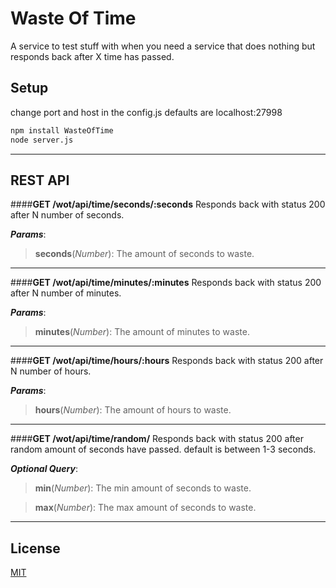Waste Of Time
===============

A service to test stuff with when you need a service that does nothing but responds back after X time has passed.


Setup
----------
change port and host in the config.js defaults are localhost:27998
```sh
npm install WasteOfTime
node server.js
```
----

REST API
----------
####**GET /wot/api/time/seconds/:seconds**
Responds back with status 200 after N number of seconds.

***Params***:

> **seconds**(*Number*): The amount of seconds to waste.


----
####**GET /wot/api/time/minutes/:minutes**
Responds back with status 200 after N number of minutes.

***Params***:

> **minutes**(*Number*): The amount of minutes to waste.

----

####**GET /wot/api/time/hours/:hours**
Responds back with status 200 after N number of hours.

***Params***:

> **hours**(*Number*): The amount of hours to waste.

----

####**GET /wot/api/time/random/**
Responds back with status 200 after random amount of seconds have passed.
default is between 1-3 seconds.

***Optional Query***:

>**min**(*Number*): The min amount of seconds to waste.


>**max**(*Number*): The max amount of seconds to waste.

----


## License

[MIT](LICENSE)
